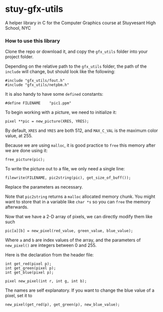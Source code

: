 # stuy-gfx-utils

A helper library in C for the Computer Graphics course at Stuyvesant High School, NYC

### How to use this library

Clone the repo or download it, and copy the `gfx_utils` folder into your project folder.

Depending on the relative path to the `gfx_utils` folder, the path of the `include` will change, but should look like
the following:

```
#include "gfx_utils/fout.h"
#include "gfx_utils/netpbm.h"
```

It is also handy to have some `defined` constants:

```
#define FILENAME    "pic1.ppm"
```

To begin working with a picture, we need to initialize it:

```
pixel **pic = new_picture(XRES, YRES);
```

By default, `XRES` and `YRES` are both 512, and `MAX_C_VAL` is the maximum color
value, at 255.

Because we are using `malloc`, it is good practice to `free` this memory after we are done using it:

```
free_picture(pic);
```

To write the picture out to a file, we only need a single line:

```
filewrite(FILENAME, pic2string(pic), get_size_of_buff());
```

Replace the parameters as necessary.

Note that `pic2string` returns a `malloc` allocated memory chunk. You might want
to store that in a variable like `char *s` so you can `free` the memory
afterwards.

Now that we have a 2-D array of pixels, we can directly modify them like such
```
pic[a][b] = new_pixel(red_value, green_value, blue_value);
```

Where `a` and `b` are index values of the array, and the parameters of `new_pixel()` are integers between
0 and 255.

Here is the declaration from the header file:

```
int get_red(pixel p);
int get_green(pixel p);
int get_blue(pixel p);

pixel new_pixel(int r, int g, int b);
```

The names are self explanatory. If you want to change the blue value of a pixel, set it to

```
new_pixel(get_red(p), get_green(p), new_blue_value);
```

